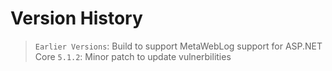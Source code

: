 # Version History

> `Earlier Versions`: Build to support MetaWebLog support for ASP.NET Core
> `5.1.2`: Minor patch to update vulnerbilities
